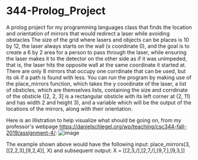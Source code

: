 # 344-Prolog_Project
A prolog project for my programming languages class that finds the location and orientation of mirrors that would redirect a laser while avoiding obstacles
The size of the grid where lasers and objects can be places is 10 by 12, the laser always starts on the wall (x coordinate 0), and the goal is to create a 6 by 2 area for a person to pass through the laser, while ensuring the laser makes it to the detector on the other side as if it was unimpeded, that is, the laser hits the opposite wall at the same coordinate it started at. There are only 8 mirrors that occupy one corrdinate that can be used, but its ok if a path is found with less.
You can run the program by making use of the place_mirrors function, which takes the y coordinate of the laser, a list of obsticles, which are themselves lists, containing the size and corrdinate of the obsticle ([2, 2, 3] is a rectangular obsticle with its left corner at (2, 11) and has width 2 and height 3), and a variable which will be the output of the locations of the mirrors, along with their orientation.

Here is an illistration to help visualize what should be going on, from my professor's webpage https://danielschlegel.org/wp/teaching/csc344-fall-2019/assignment-4/:
![image](https://user-images.githubusercontent.com/56443205/111388704-233ef400-8686-11eb-8ece-104334d48556.png)

The example shown above would have the following input:
place_mirrors(3, [[2,2,3],[9,2,4]], X)
and subsequent output:
X = [[2,3,/],[2,7,/],[9,7,\],[9,3,\]]
